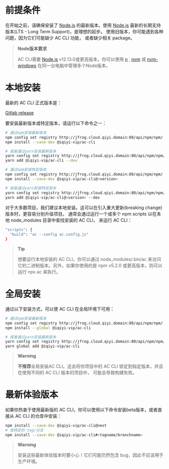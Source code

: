 # 前提条件

在开始之前，请确保安装了 [Node.js](https://nodejs.org/) 的最新版本。使用 [Node.js](https://nodejs.org/) 最新的长期支持版本(LTS - Long Term Support)，是理想的起步。 使用旧版本，你可能遇到各种问题，因为它们可能缺少 AC CLI 功能， 或者缺少相关 package。

> **Node版本要求**
>
> AC CLI需要 [Node.js](https://nodejs.org/) v12.13.0或更高版本。你可以使用 [n](https://github.com/tj/n) , [nvm](https://github.com/creationix/nvm) 或 [nvm-windows](https://github.com/coreybutler/nvm-windows) 在同一台电脑中管理多个Node版本。

# 本地安装

最新的 AC CLI 正式版本是：

[Gitlab release](http://gitlab.qiyi.domain/vipfe/h5/manage/ac-cli/tags)

要安装最新版本或特定版本，请运行以下命令之一：

```bash
# 通过npm安装最新版本
npm config set registry http://jfrog.cloud.qiyi.domain:80/api/npm/npm/
npm install --save-dev @iqiyi-vip/ac-cli

# 或者通过yarn安装最新版本
yarn config set registry http://jfrog.cloud.qiyi.domain:80/api/npm/npm/
yarn add @iqiyi-vip/ac-cli --dev

# 通过npm安装特定版本
npm config set registry http://jfrog.cloud.qiyi.domain:80/api/npm/npm/
npm install --save-dev @iqiyi-vip/ac-cli@<version>

# 或者通过yarn安装特定版本
yarn config set registry http://jfrog.cloud.qiyi.domain:80/api/npm/npm/
yarn add @iqiyi-vip/ac-cli@<version> --dev
```

对于大多数项目，我们建议本地安装。这可以在引入重大更新(breaking change)版本时，更容易分别升级项目。 通常会通过运行一个或多个 npm scripts 以在本地 node_modules 目录中查找安装的 AC CLI， 来运行 AC CLI：

```bash
"scripts": {
  "build": "ac --config ac.config.js"
}
```

> **Tip**
>
> 想要运行本地安装的 AC CLI，你可以通过 node_modules/.bin/ac 来访问它的二进制版本。另外，如果你使用的是 npm v5.2.0 或更高版本，则可以运行 npx ac 来执行。

# 全局安装

通过以下安装方式，可以使 AC CLI 在全局环境下可用：

```bash
# 通过npm安装最新版本
npm config set registry http://jfrog.cloud.qiyi.domain:80/api/npm/npm/
npm install --global @iqiyi-vip/ac-cli

# 或者通过yarn安装最新版本
yarn config set registry http://jfrog.cloud.qiyi.domain:80/api/npm/npm/
yarn global add @iqiyi-vip/ac-cli
```

> **Warning**
>
> **不推荐**全局安装AC CLI。这会将你项目中的 AC CLI 锁定到指定版本，并且在使用不同的 AC CLI 版本的项目中， 可能会导致构建失败。

# 最新体验版本

如果你热衷于使用最新版的 AC CLI，你可以使用以下命令安装beta版本，或者直接从 AC CLI 的仓库中安装：

```bash
npm install --save-dev @iqiyi-vip/ac-cli@next
# 或特定的 tag/分支
npm install --save-dev @iqiyi-vip/ac-cli#<tagname/branchname>
```

> **Warning**
>
> 安装这些最新体验版本时要小心！它们可能仍然包含 bug，因此不应该用于生产环境。
